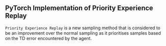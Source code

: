 PyTorch Implementation of Priority Experience Replay
---
`Priority Experience Replay` is a new sampling method that is considered to be an improvement over the normal sampling as it prioritises samples based on the TD error encountered by the agent.
